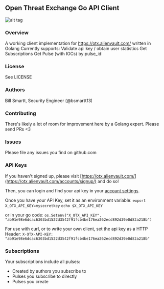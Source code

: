 Open Threat Exchange Go API Client
-----------------------------

![alt tag](https://i.imgur.com/I0USmqj.png)

### Overview

A working client implementation for https://otx.alienvault.com/ written in Golang
Currently supports:
Validate api key / obtain user statistics
Get Subscriptions
Get Pulse (with IOCs) by pulse_id

### License
See LICENSE

### Authors
Bill Smartt, Security Engineer (@bsmartt13)

### Contributing
There's likely a lot of room for improvement here by a Golang expert.  Please send PRs <3


### Issues
Please file any issues you find on github.com

### API Keys
If you haven't signed up, please visit [https://otx.alienvault.com/](https://otx.alienvault.com/accounts/signup/) and do so!

Then, you can login and find your api key in your [account settings](https://otx.alienvault.com/settings/).

Once you have your API Key, set it as an environment variable:
```export X_OTX_API_KEY=mysecretkey```
```echo $X_OTX_API_KEY```

or in your go code:
```os.Setenv("X_OTX_API_KEY", "ab91e98e6dcac6303bd1522d3542f91fcb4be176ea262ecd892d39e0d82a218b")```

For use with curl, or to write your own client, set the api key as a HTTP Header:
```X-OTX-API-KEY: "ab91e98e6dcac6303bd1522d3542f91fcb4be176ea262ecd892d39e0d82a218b"```


### Subscriptions
Your subscriptions include all pulses:
- Created by authors you subscribe to
- Pulses you subscribe to directly
- Pulses you create
